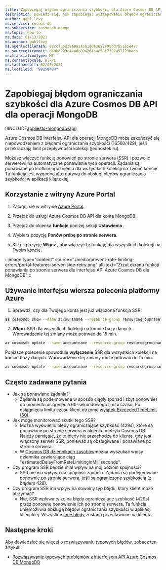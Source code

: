 ```yaml
---
title: Zapobiegaj błędom ograniczania szybkości dla Azure Cosmos DB API dla operacji MongoDB.
description: Dowiedz się, jak zapobiegać występowaniu błędów ograniczania przez interfejs API usługi Azure Cosmos DB dla operacji MongoDB przy użyciu funkcji SSR (ponowna próba po stronie serwera).
author: gahl-levy
ms.service: cosmos-db
ms.subservice: cosmosdb-mongo
ms.topic: how-to
ms.date: 01/13/2021
ms.author: gahllevy
ms.openlocfilehash: e1ccf55d38a9a3a5a1d0a3622c90dd7b51e5e477
ms.sourcegitcommit: d49bd223e44ade094264b4c58f7192a57729bada
ms.translationtype: MT
ms.contentlocale: pl-PL
ms.lasthandoff: 02/02/2021
ms.locfileid: "99258494"
---
```

# <a name="prevent-rate-limiting-errors-for-azure-cosmos-db-api-for-mongodb-operations"></a>Zapobiegaj błędom ograniczania szybkości dla Azure Cosmos DB API dla operacji MongoDB
[!INCLUDE[appliesto-mongodb-api](includes/appliesto-mongodb-api.md)]

Azure Cosmos DB interfejsu API dla operacji MongoDB może zakończyć się niepowodzeniem z błędami ograniczania szybkości (16500/429), jeśli przekraczają limit przepływności kolekcji (jednostek ru). 

Możesz włączyć funkcję ponowień po stronie serwera (SSR) i pozwolić serwerowi na automatyczne ponawianie tych operacji. Żądania są ponawiane po krótkim opóźnieniu dla wszystkich kolekcji na Twoim koncie. Ta funkcja jest wygodną alternatywą do obsługi błędów ograniczania szybkości w aplikacji klienckiej.

## <a name="use-the-azure-portal"></a>Korzystanie z witryny Azure Portal

1. Zaloguj się w witrynie [Azure Portal](https://portal.azure.com/).

1. Przejdź do usługi Azure Cosmos DB API dla konta MongoDB.

1. Przejdź do okienka **funkcje** poniżej sekcji **Ustawienia** .

1. Wybierz pozycję **Ponów próbę po stronie serwera**.

1. Kliknij pozycję **Włącz** , aby włączyć tę funkcję dla wszystkich kolekcji na Twoim koncie.

:::image type="content" source="./media/prevent-rate-limiting-errors/portal-features-server-side-retry.png" alt-text="Zrzut ekranu funkcji ponawiania po stronie serwera dla interfejsu API Azure Cosmos DB dla MongoDB":::

## <a name="use-the-azure-cli"></a>Używanie interfejsu wiersza polecenia platformy Azure

1. Sprawdź, czy dla Twojego konta jest już włączona funkcja SSR:
```bash
az cosmosdb show --name accountname --resource-group resourcegroupname
```
2. **Włącz** SSR dla wszystkich kolekcji na koncie bazy danych. Wprowadzenie tej zmiany może potrwać do 15 min.
```bash
az cosmosdb update --name accountname --resource-group resourcegroupname --capabilities EnableMongo DisableRateLimitingResponses
```
Poniższe polecenie spowoduje **wyłączenie** SSR dla wszystkich kolekcji na koncie bazy danych. Wprowadzenie tej zmiany może potrwać do 15 min.
```bash
az cosmosdb update --name accountname --resource-group resourcegroupname --capabilities EnableMongo DisableRateLimitingResponses
```

## <a name="frequently-asked-questions"></a>Często zadawane pytania
* Jak są ponawiane żądania?
    * Żądania są podejmowane w sposób ciągły (ponad i zbyt ponownie) do momentu osiągnięcia 60-sekundowego limitu czasu. Po osiągnięciu limitu czasu klient otrzyma [wyjątek ExceededTimeLimit (50)](mongodb-troubleshoot.md).
*  Jak mogę monitorować skutki tego SSR?
    *  Można wyświetlić błędy ograniczające szybkość (429s), które są ponawiane po stronie serwera w okienku metryki Cosmos DB. Należy pamiętać, że te błędy nie przechodzą do klienta, gdy jest włączony serwer SSR, ponieważ są obsługiwane i ponawiane po stronie serwera. 
    *  W [Cosmos DB dziennikach zasobów](cosmosdb-monitor-resource-logs.md)można wyszukać wpisy dziennika zawierające ciąg "estimatedDelayFromRateLimitingInMilliseconds".
*  Czy program SSR będzie miał wpływ na mój poziom spójności?
    *  SSR nie ma wpływu na spójność żądania. Żądania są podejmowane ponownie po stronie serwera, jeśli są ograniczone szybkością (z błędem 429). 
*  Czy program SSR ma wpływ na dowolny typ błędu, który klient może otrzymać?
    *  Nie, SSR wpływa tylko na błędy ograniczające szybkość (429s) przez ponowne ponowienie ich po stronie serwera. Ta funkcja uniemożliwia obsługę błędów ograniczania szybkości w aplikacji klienckiej. Wszystkie [inne błędy](mongodb-troubleshoot.md) zostaną przestawione na klienta. 

## <a name="next-steps"></a>Następne kroki

Aby dowiedzieć się więcej o rozwiązywaniu typowych błędów, zobacz ten artykuł:

* [Rozwiązywanie typowych problemów z interfejsem API Azure Cosmos DB MongoDB](mongodb-troubleshoot.md)
